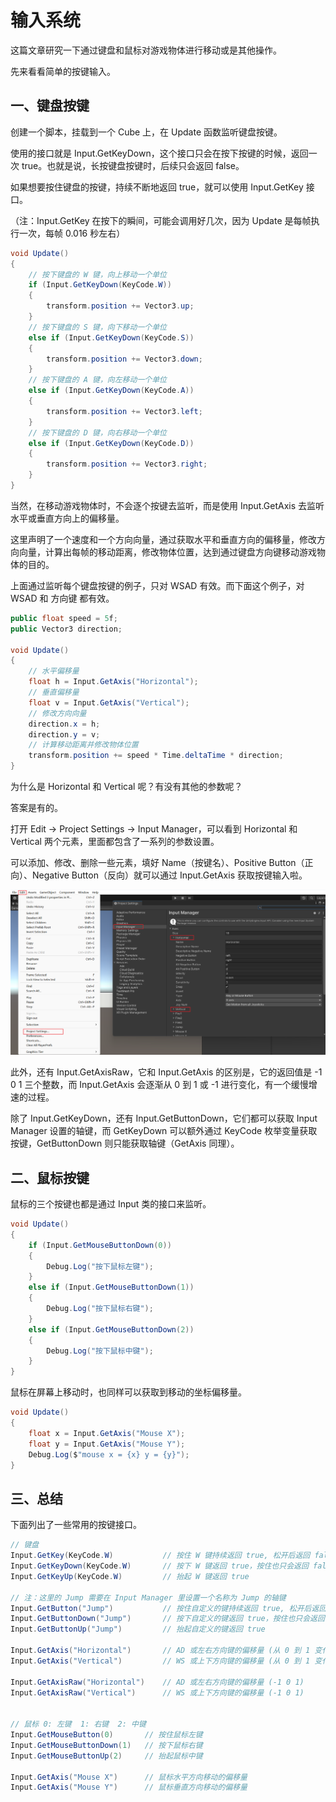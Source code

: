 # 输入系统

这篇文章研究一下通过键盘和鼠标对游戏物体进行移动或是其他操作。

先来看看简单的按键输入。

## 一、键盘按键

创建一个脚本，挂载到一个 Cube 上，在 Update 函数监听键盘按键。

使用的接口就是 Input.GetKeyDown，这个接口只会在按下按键的时候，返回一次 true。也就是说，长按键盘按键时，后续只会返回 false。

如果想要按住键盘的按键，持续不断地返回 true，就可以使用 Input.GetKey 接口。

（注：Input.GetKey 在按下的瞬间，可能会调用好几次，因为 Update 是每帧执行一次，每帧 0.016 秒左右）

```csharp
void Update()
{
    // 按下键盘的 W 键，向上移动一个单位
    if (Input.GetKeyDown(KeyCode.W))
    {
        transform.position += Vector3.up;
    }
    // 按下键盘的 S 键，向下移动一个单位
    else if (Input.GetKeyDown(KeyCode.S))
    {
        transform.position += Vector3.down;
    }
    // 按下键盘的 A 键，向左移动一个单位
    else if (Input.GetKeyDown(KeyCode.A))
    {
        transform.position += Vector3.left;
    }
    // 按下键盘的 D 键，向右移动一个单位
    else if (Input.GetKeyDown(KeyCode.D))
    {
        transform.position += Vector3.right;
    }
}
```

当然，在移动游戏物体时，不会逐个按键去监听，而是使用 Input.GetAxis 去监听水平或垂直方向上的偏移量。

这里声明了一个速度和一个方向向量，通过获取水平和垂直方向的偏移量，修改方向向量，计算出每帧的移动距离，修改物体位置，达到通过键盘方向键移动游戏物体的目的。

上面通过监听每个键盘按键的例子，只对 WSAD 有效。而下面这个例子，对 WSAD 和 方向键 都有效。

```csharp
public float speed = 5f;
public Vector3 direction;

void Update()
{
    // 水平偏移量
    float h = Input.GetAxis("Horizontal");
    // 垂直偏移量
    float v = Input.GetAxis("Vertical");
    // 修改方向向量
    direction.x = h;
    direction.y = v;
    // 计算移动距离并修改物体位置
    transform.position += speed * Time.deltaTime * direction;
}
```

为什么是 Horizontal 和 Vertical 呢？有没有其他的参数呢？

答案是有的。

打开 Edit -> Project Settings -> Input Manager，可以看到 Horizontal 和 Vertical 两个元素，里面都包含了一系列的参数设置。

可以添加、修改、删除一些元素，填好 Name（按键名）、Positive Button（正向）、Negative Button（反向）就可以通过 Input.GetAxis 获取按键输入啦。

![](../images/unity-input-system/Snipaste_2023-10-05_13-53-12.png)

此外，还有 Input.GetAxisRaw，它和 Input.GetAxis 的区别是，它的返回值是 -1 0 1 三个整数，而 Input.GetAxis 会逐渐从 0 到 1 或 -1 进行变化，有一个缓慢增速的过程。

除了 Input.GetKeyDown，还有 Input.GetButtonDown，它们都可以获取 Input Manager 设置的轴键，而 GetKeyDown 可以额外通过 KeyCode 枚举变量获取按键，GetButtonDown 则只能获取轴键（GetAxis 同理）。

## 二、鼠标按键

鼠标的三个按键也都是通过 Input 类的接口来监听。

```csharp
void Update()
{
    if (Input.GetMouseButtonDown(0))
    {
        Debug.Log("按下鼠标左键");
    }
    else if (Input.GetMouseButtonDown(1))
    {
        Debug.Log("按下鼠标右键");
    }
    else if (Input.GetMouseButtonDown(2))
    {
        Debug.Log("按下鼠标中键");
    }
}
```

鼠标在屏幕上移动时，也同样可以获取到移动的坐标偏移量。

```csharp
void Update()
{
    float x = Input.GetAxis("Mouse X");
    float y = Input.GetAxis("Mouse Y");
    Debug.Log($"mouse x = {x} y = {y}");
}
```

## 三、总结

下面列出了一些常用的按键接口。

```csharp
// 键盘
Input.GetKey(KeyCode.W)           // 按住 W 键持续返回 true, 松开后返回 false
Input.GetKeyDown(KeyCode.W)       // 按下 W 键返回 true，按住也只会返回 false
Input.GetKeyUp(KeyCode.W)         // 抬起 W 键返回 true

// 注：这里的 Jump 需要在 Input Manager 里设置一个名称为 Jump 的轴键
Input.GetButton("Jump")           // 按住自定义的键持续返回 true, 松开后返回 false
Input.GetButtonDown("Jump")       // 按下自定义的键返回 true，按住也只会返回 false
Input.GetButtonUp("Jump")         // 抬起自定义的键返回 true

Input.GetAxis("Horizontal")       // AD 或左右方向键的偏移量 (从 0 到 1 变化，或从 0 到 -1 变化)
Input.GetAxis("Vertical")         // WS 或上下方向键的偏移量 (从 0 到 1 变化，或从 0 到 -1 变化)
    
Input.GetAxisRaw("Horizontal")    // AD 或左右方向键的偏移量 (-1 0 1)
Input.GetAxisRaw("Vertical")      // WS 或上下方向键的偏移量 (-1 0 1)


// 鼠标 0: 左键  1: 右键  2: 中键
Input.GetMouseButton(0)       // 按住鼠标左键
Input.GetMouseButtonDown(1)   // 按下鼠标右键
Input.GetMouseButtonUp(2)     // 抬起鼠标中键

Input.GetAxis("Mouse X")      // 鼠标水平方向移动的偏移量
Input.GetAxis("Mouse Y")      // 鼠标垂直方向移动的偏移量
```

